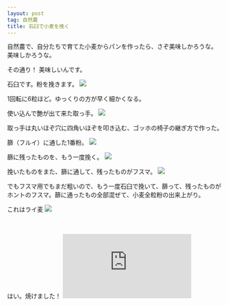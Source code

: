 ```yaml
---
layout: post
tag: 自然農
title: 石臼で小麦を挽く
---
```

自然農で、自分たちで育てた小麦からパンを作ったら、さぞ美味しかろうな。美味しかろうな。

その通り！ 美味しいんです。

石臼です。粉を挽きます。
![](https://kobapan.com/p/_data/i/galleries/sizen-nou/usu4-sm.jpg)

1回転に6粒ほど。ゆっくりの方が早く細かくなる。

使い込んで艶が出て来た取っ手。
![](https://kobapan.com/p/_data/i/galleries/sizen-nou/IMG_20200311_105028-sm.jpg)

取っ手は丸いほぞ穴に四角いほぞを叩き込む、ゴッホの椅子の継ぎ方で作った。

篩（フルイ）に通した1番粉。
![](https://kobapan.com/p/_data/i/galleries/sizen-nou/usu3-sm.jpg)

篩に残ったものを、もう一度挽く。
![](https://kobapan.com/p/_data/i/galleries/sizen-nou/usu2-sm.jpg)

挽いたものをまた、篩に通して、残ったものがフスマ。
![](https://kobapan.com/p/_data/i/galleries/sizen-nou/usu1-sm.jpg)

でもフスマ用でもまだ粗いので、もう一度石臼で挽いて、篩って、残ったものがホントのフスマ。篩に通ったもの全部混ぜて、小麦全粒粉の出来上がり。

これはライ麦
![](https://kobapan.com/p/_data/i/galleries/sizen-nou/IMG_20200311_105006-sm.jpg)

　
　

はい。焼けました！
![](https://kobapan.com/p/i.php?/galleries/sizen-nou/2020-02-22_12.49.27-sm.jpg)


